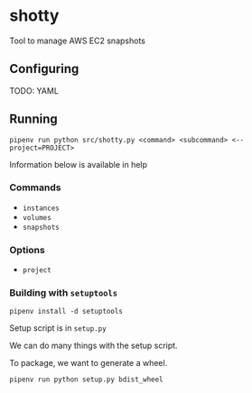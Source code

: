 # shotty

Tool to manage AWS EC2 snapshots

## Configuring

TODO: YAML

## Running

`pipenv run python src/shotty.py <command> <subcommand> <--project=PROJECT>`

Information below is available in help

### Commands

- `instances`
- `volumes`
- `snapshots`

### Options

- `project`

### Building with `setuptools`

`pipenv install -d setuptools`

Setup script is in `setup.py`

We can do many things with the setup script.

To package, we want to generate a wheel.

`pipenv run python setup.py bdist_wheel`
